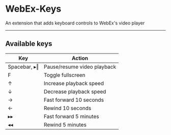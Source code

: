 # WebEx-Keys
 An extension that adds keyboard controls to WebEx's video player  
 
 ----------
 
## Available keys
| Key      | Action                      |
|----------|-----------------------------|
| Spacebar, &rtrif;&Verbar; | Pause/resume video playback |
| F        | Toggle fullscreen           |
| &uarr;   | Increase playback speed     |
| &darr;   | Decrease playback speed     |
| &rarr;   | Fast forward 10 seconds     |
| &larr;   | Rewind 10 seconds           |
| &rtrif;&rtrif; | Fast forward 5 minutes      |
| &ltrif;&ltrif; | Rewind 5 minutes            |
